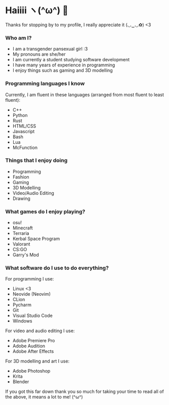 # Haiiii ヽ(^ω^) 👋
Thanks for stopping by to my profile, I really appreciate it (◡‿◡✿) <3

### Who am I?
- I am a transgender pansexual girl :3
- My pronouns are she/her
- I am currently a student studying software development
- I have many years of experience in programming
- I enjoy things such as gaming and 3D modelling

### Programming languages I know
Currently, I am fluent in these languages (arranged from most fluent to least fluent):
- C++
- Python
- Rust
- HTML/CSS
- Javascript
- Bash
- Lua
- McFunction

### Things that I enjoy doing
- Programming
- Fashion
- Gaming
- 3D Modelling
- Video/Audio Editing
- Drawing

### What games do I enjoy playing?
- osu!
- Minecraft
- Terraria
- Kerbal Space Program
- Valorant
- CS:GO
- Garry's Mod

### What software do I use to do everything?
For programming I use:
- Linux <3
- Neovide (Neovim)
- CLion
- Pycharm
- Git
- Visual Studio Code
- Windows

For video and audio editing I use:
- Adobe Premiere Pro
- Adobe Audition
- Adobe After Effects

For 3D modelling and art I use:
- Adobe Photoshop
- Krita
- Blender

If you got this far down thank you so much for taking your time to read all of the above, it means a lot to me! (^ω^)

